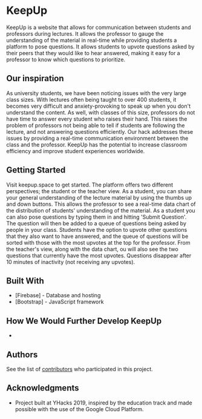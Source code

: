# KeepUp

KeepUp is a website that allows for communication between students and professors during lectures. It allows the professor to gauge the understanding of the material in real-time while providing students a platform to pose questions. It allows students to upvote questions asked by their peers that they would like to hear answered, making it easy for a professor to know which questions to prioritize.

## Our inspiration

As university students, we have been noticing issues with the very large class sizes. With lectures often being taught to over 400 students, it becomes very difficult and anxiety-provoking to speak up when you don't understand the content. As well, with classes of this size, professors do not have time to answer every student who raises their hand. This raises the problem of professors not being able to tell if students are following the lecture, and not answering questions efficiently. Our hack addresses these issues by providing a real-time communication environment between the class and the professor. KeepUp has the potential to increase classroom efficiency and improve student experiences worldwide.

## Getting Started

Visit keepup.space to get started. The platform offers two different perspectives; the student or the teacher view. As a student, you can share your general understanding of the lecture material by using the thumbs up and down buttons. This allows the professor to see a real-time data chart of the distribution of students' understanding of the material. As a student you can also pose questions by typing them in and hitting 'Submit Question'. The question will then be added to a queue of questions being asked by people in your class. Students have the option to upvote other questions that they also want to have answered, and the queue of questions will be sorted with those with the most upvotes at the top for the professor. From the teacher's view, along with the data chart, ou will also see the two questions that currently have the most upvotes. Questions disappear after 10 minutes of inactivity (not receiving any upvotes).

## Built With

* [Firebase] - Database and hosting
* [Bootstrap] - JavaScript framework

## How We Would Further Develop KeepUp
- 

## Authors

See the list of [contributors](https://github.com/your/project/contributors) who participated in this project.


## Acknowledgments

* Project built at YHacks 2019, inspired by the education track and made possible with the use of the Google Cloud Platform.
